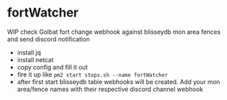 # fortWatcher

WIP
check Golbat fort change webhook against blisseydb mon area fences and send discord notification 

- install jq
- install netcat
- copy config and fill it out
- fire it up like `pm2 start stops.sh --name fortWatcher`
- after first start blisseydb table webhooks will be created. Add your mon area/fence names with their respective discord channel webhook
